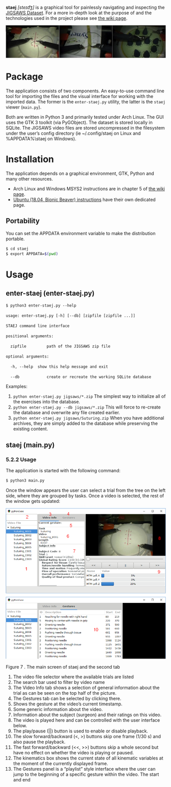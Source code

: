 **staej** *[steɪd͡ʒ]* is a graphical tool for painlessly navigating and inspecting the [JIGSAWS Dataset](https://cirl.lcsr.jhu.edu/research/hmm/datasets/jigsaws_release/). For a more in-depth look at the purpose of and the technologies used in the project please see [the wiki page](https://github.com/DAud-IcI/staej/wiki).

![JIGSAWS illustration][fig1]

# Package

The application consists of two components. An easy-to-use command line tool for importing the files and the visual interface for working with the imported data. The former is the `enter-staej.py` utility, the latter is the `staej` viewer (`main.py`).

Both are written in Python 3 and primarily tested under Arch Linux. The GUI uses the GTK 3 toolkit (via PyGObject). The dataset is stored locally in SQLite. The JIGSAWS video files are stored uncompressed in the filesystem under the user’s config directory (ie ~/.config/staej on Linux and %APPDATA%\staej on Windows).

# Installation

The application depends on a graphical environment, GTK, Python and many other resources.
* Arch Linux and Windows MSYS2 instructions are in chapter 5 of [the wiki page](https://github.com/DAud-IcI/staej/wiki#5-user-documentation).
* [Ubuntu (18.04, Bionic Beaver) instructions](https://github.com/DAud-IcI/staej/wiki/Install-staej-on-Ubuntu) have their own dedicated page.

## Portability

You can set the APPDATA environment variable to make the distribution portable.

```bash
$ cd staej
$ export APPDATA=$(pwd)
```

# Usage

## enter-staej (enter-staej.py)

```
$ python3 enter-staej.py --help

usage: enter-staej.py [-h] [--db] [zipfile [zipfile ...]]

STAEJ command line interface

positional arguments:

  zipfile         path of the JIGSAWS zip file

optional arguments:

  -h, --help  show this help message and exit

  --db            create or recreate the working SQLite database
```

Examples:
1. `python enter-staej.py jigsaws/*.zip`
    The simplest way to initialize all of the exercises into the database.
2. `python enter-staej.py --db jigsaws/*.zip`
    This will force to re-create the database and overwrite any file created earlier.
3. `python enter-staej.py jigsaws/Suturing.zip`
    When you have additional archives, they are simply added to the database while preserving the existing content.

## staej (main.py)
### 5.2.2 Usage

The application is started with the following command:

```bash
$ python3 main.py
```

Once the window appears the user can select a trial from the tree on the left side, where they are grouped by tasks. Once a video is selected, the rest of the window gets updated:

![main application screenshot][fig7]

Figure 7 . The main screen of staej and the second tab 

1. The video file selector where the available trials are listed
2. The search bar used to filter by video name
3. The Video Info tab shows a selection of general information about the trial as can be seen on the top half of the picture.
4. The Gestures tab can be selected by clicking there.
5. Shows the gesture at the video’s current timestamp.
6. Some generic information about the video.
7. Information about the subject (surgeon) and their ratings on this video.
8. The video is played here and can be controlled with the user interface below.
9. The play/pause (||) button is used to enable or disable playback.
10. The slow forward/backward (<, >) buttons skip one frame (1/30 s) and also pause the playback.
11. The fast forward/backward (<<, >>) buttons skip a whole second but have no effect on whether the video is playing or paused.
12. The kinematics box shows the current state of all kinematic variables at the moment of the currently displayed frame.
13. The Gestures panel is a “playlist” style interface where the user can jump to the beginning of a specific gesture within the video. The start and end

[fig1]: docs/images/image6.png
[fig7]: docs/images/image3.png

